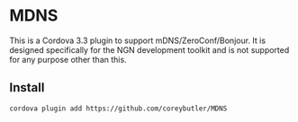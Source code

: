 # MDNS

This is a Cordova 3.3 plugin to support mDNS/ZeroConf/Bonjour. It is designed specifically for the NGN development toolkit
and is not supported for any purpose other than this.

## Install

`cordova plugin add https://github.com/coreybutler/MDNS`
